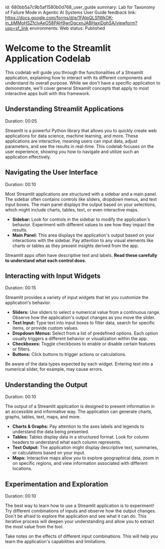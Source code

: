 id: 680bb5a7c9b5af1580b0d768_user_guide
summary: Lab for Taxonomy of Failure Mode in Agentic AI Systems User Guide
feedback link: https://docs.google.com/forms/d/e/1FAIpQLSfWkOK-in_bMMoHSZfcIvAeO58PAH9wrDqcxnJABHaxiDqhSA/viewform?usp=sf_link
environments: Web
status: Published
# Welcome to the Streamlit Application Codelab

This codelab will guide you through the functionalities of a Streamlit application, explaining how to interact with its different components and understand its overall purpose. While we don't have a specific application to demonstrate, we'll cover general Streamlit concepts that apply to most interactive apps built with this framework.

## Understanding Streamlit Applications
Duration: 00:05

Streamlit is a powerful Python library that allows you to quickly create web applications for data science, machine learning, and more. These applications are interactive, meaning users can input data, adjust parameters, and see the results in real-time. This codelab focuses on the user experience, showing you how to navigate and utilize such an application effectively.

## Navigating the User Interface
Duration: 00:10

Most Streamlit applications are structured with a sidebar and a main panel. The sidebar often contains controls like sliders, dropdown menus, and text input boxes. The main panel displays the output based on your selections, which might include charts, tables, text, or even interactive maps.

*   **Sidebar:** Look for controls in the sidebar to modify the application's behavior. Experiment with different values to see how they impact the results.
*   **Main Panel:** This area displays the application's output based on your interactions with the sidebar. Pay attention to any visual elements like charts or tables as they present insights derived from the app.

<aside class="positive">
    Streamlit apps often have descriptive text and labels. <b>Read these carefully to understand what each control does.</b>
</aside>

## Interacting with Input Widgets
Duration: 00:15

Streamlit provides a variety of input widgets that let you customize the application's behavior.

*   **Sliders:**  Use sliders to select a numerical value from a continuous range. Observe how the application's output changes as you move the slider.
*   **Text Input:** Type text into input boxes to filter data, search for specific items, or provide custom values.
*   **Dropdown Menus:** Select from a list of predefined options.  Each option usually triggers a different behavior or visualization within the app.
*   **Checkboxes:** Toggle checkboxes to enable or disable certain features or filters.
*   **Buttons:** Click buttons to trigger actions or calculations.

<aside class="negative">
    Be aware of the data types expected by each widget. Entering text into a numerical slider, for example, may cause errors.
</aside>

## Understanding the Output
Duration: 00:10

The output of a Streamlit application is designed to present information in an accessible and informative way. The application can generate charts, graphs, tables, text, maps, and more.

*   **Charts & Graphs:** Pay attention to the axes labels and legends to understand the data being presented.
*   **Tables:**  Tables display data in a structured format. Look for column headers to understand what each column represents.
*   **Text Output:** The application might display descriptive text, summaries, or calculations based on your input.
*   **Maps:** Interactive maps allow you to explore geographical data, zoom in on specific regions, and view information associated with different locations.

## Experimentation and Exploration
Duration: 00:10

The best way to learn how to use a Streamlit application is to experiment! Try different combinations of inputs and observe how the output changes.  Don't be afraid to explore the application and see what it can do. This iterative process will deepen your understanding and allow you to extract the most value from the tool.

<aside class="positive">
     Take notes on the effects of different input combinations.  This will help you learn the application's capabilities and limitations.
</aside>
